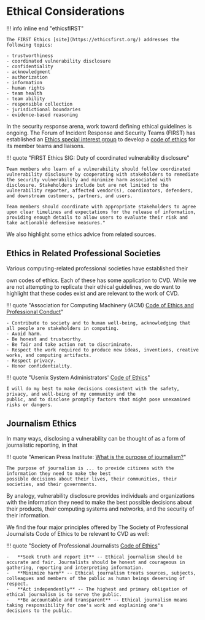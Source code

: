 # Ethical Considerations

!!! info inline end "ethicsfIRST"

    The FIRST Ethics [site](https://ethicsfirst.org/) addresses the following topics:

    - trustworthiness
    - coordinated vulnerability disclosure
    - confidentiality
    - acknowledgment
    - authorization
    - information
    - human rights
    - team health
    - team ability
    - responsible collection
    - jurisdictional boundaries
    - evidence-based reasoning

In the security response arena, work toward defining ethical
guidelines is ongoing. The Forum of Incident Response and Security Teams
(FIRST) has established an [Ethics special interest group](https://www.first.org/global/sigs/ethics/)
to develop a [code of ethics](https://ethicsfirst.org/) for its member teams and liaisons.

!!! quote "FIRST Ethics SIG: Duty of coordinated vulnerability disclosure"

    Team members who learn of a vulnerability should follow coordinated vulnerability disclosure by cooperating with stakeholders to remediate the security vulnerability and minimize harm associated with disclosure. Stakeholders include but are not limited to the vulnerability reporter, affected vendor(s), coordinators, defenders, and downstream customers, partners, and users.
    
    Team members should coordinate with appropriate stakeholders to agree upon clear timelines and expectations for the release of information, providing enough details to allow users to evaluate their risk and take actionable defensive measures."

We also highlight some ethics advice from related sources.

## Ethics in Related Professional Societies

<!--excerpt-start-->Various computing-related professional societies have established their
own codes of ethics. Each of these has some application to CVD.<!--excerpt-end-->
While we are not attempting to replicate their ethical guidelines,
we do want to highlight that these codes exist and are relevant to the
work of CVD.

!!! quote "Association for Computing Machinery (ACM) [Code of Ethics and Professional Conduct](https://www.acm.org/about-acm/acm-code-of-ethics-and-professional-conduct)"

    - Contribute to society and to human well-being, acknowledging that all people are stakeholders in computing.
    - Avoid harm.
    - Be honest and trustworthy.
    - Be fair and take action not to discriminate.
    - Respect the work required to produce new ideas, inventions, creative works, and computing artifacts.
    - Respect privacy.
    - Honor confidentiality.

!!! quote "Usenix System Administrators' [Code of Ethics](https://www.usenix.org/system-administrators-code-ethics)"

    I will do my best to make decisions consistent with the safety, privacy, and well-being of my community and the
    public, and to disclose promptly factors that might pose unexamined risks or dangers.

## Journalism Ethics

In many ways, disclosing a vulnerability can be thought of as a form of
journalistic reporting, in that

!!! quote "American Press Institute: [What is the purpose of journalism?](https://www.americanpressinstitute.org/journalism-essentials/what-is-journalism/purpose-journalism/)"

    The purpose of journalism is ... to provide citizens with the information they need to make the best
    possible decisions about their lives, their communities, their
    societies, and their governments.

By analogy, vulnerability disclosure provides individuals and
organizations with the information they need to make the best possible
decisions about their products, their computing systems and networks,
and the security of their information.

We find the four major principles offered by The Society of Professional
Journalists Code of Ethics to be relevant to CVD as well:

!!! quote "Society of Professional Journalists [Code of Ethics](https://www.spj.org/ethicscode.asp)"

    -   **Seek truth and report it** -- Ethical journalism should be
    accurate and fair. Journalists should be honest and courageous in
    gathering, reporting and interpreting information.
    -   **Minimize harm** -- Ethical journalism treats sources, subjects,
    colleagues and members of the public as human beings deserving of
    respect.
    -   **Act independently** -- The highest and primary obligation of
    ethical journalism is to serve the public.
    -   **Be accountable and transparent** -- Ethical journalism means
    taking responsibility for one's work and explaining one's
    decisions to the public.
